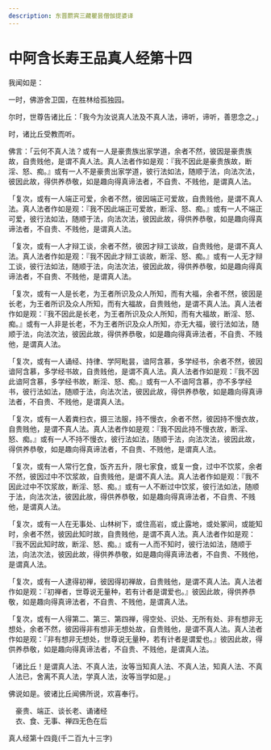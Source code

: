 ```yaml
---
description: 东晋罽宾三藏瞿昙僧伽提婆译
---
```


# 中阿含长寿王品真人经第十四

我闻如是：

一时，佛游舍卫国，在胜林给孤独园。

尔时，世尊告诸比丘：「我今为汝说真人法及不真人法，谛听，谛听，善思念之。」

时，诸比丘受教而听。

佛言：「云何不真人法？或有一人是豪贵族出家学道，余者不然，彼因是豪贵族故，自贵贱他，是谓不真人法。真人法者作如是观：『我不因此是豪贵族故，断淫、怒、痴。』或有一人不是豪贵出家学道，彼行法如法，随顺于法，向法次法，彼因此故，得供养恭敬，如是趣向得真谛法者，不自贵、不贱他，是谓真人法。

「复次，或有一人端正可爱，余者不然，彼因端正可爱故，自贵贱他，是谓不真人法。真人法者作如是观：『我不因此端正可爱故，断淫、怒、痴。』或有一人不端正可爱，彼行法如法，随顺于法，向法次法，彼因此故，得供养恭敬，如是趣向得真谛法者，不自贵、不贱他，是谓真人法。

「复次，或有一人才辩工谈，余者不然，彼因才辩工谈故，自贵贱他，是谓不真人法。真人法者作如是观：『我不因此才辩工谈故，断淫、怒、痴。』或有一人无才辩工谈，彼行法如法，随顺于法，向法次法，彼因此故，得供养恭敬，如是趣向得真谛法者，不自贵、不贱他，是谓真人法。

「复次，或有一人是长老，为王者所识及众人所知，而有大福，余者不然，彼因是长老，为王者所识及众人所知，而有大福故，自贵贱他，是谓不真人法。真人法者作如是观：『我不因此是长老，为王者所识及众人所知，而有大福故，断淫、怒、痴。』或有一人非是长老，不为王者所识及众人所知，亦无大福，彼行法如法，随顺于法，向法次法，彼因此故，得供养恭敬，如是趣向得真谛法者，不自贵、不贱他，是谓真人法。

「复次，或有一人诵经、持律、学阿毗昙，谙阿含慕，多学经书，余者不然，彼因谙阿含慕，多学经书故，自贵贱他，是谓不真人法。真人法者作如是观：『我不因此谙阿含慕，多学经书故，断淫、怒、痴。』或有一人不谙阿含慕，亦不多学经书，彼行法如法，随顺于法，向法次法，彼因此故，得供养恭敬，如是趣向得真谛法者，不自贵、不贱他，是谓真人法。

「复次，或有一人着粪扫衣，摄三法服，持不慢衣，余者不然，彼因持不慢衣故，自贵贱他，是谓不真人法。真人法者作如是观：『我不因此持不慢衣故，断淫、怒、痴。』或有一人不持不慢衣，彼行法如法，随顺于法，向法次法，彼因此故，得供养恭敬，如是趣向得真谛法者，不自贵、不贱他，是谓真人法。

「复次，或有一人常行乞食，饭齐五升，限七家食，或复一食，过中不饮浆，余者不然，彼因过中不饮浆故，自贵贱他，是谓不真人法。真人法者作如是观：『我不因此过中不饮浆故，断淫、怒、痴。』或有一人不断过中饮浆，彼行法如法，随顺于法，向法次法，彼因此故，得供养恭敬，如是趣向得真谛法者，不自贵、不贱他，是谓真人法。

「复次，或有一人在无事处、山林树下，或住高岩，或止露地，或处冢间，或能知时，余者不然，彼因此知时故，自贵贱他，是谓不真人法。真人法者作如是观：『我不因此知时故，断淫、怒、痴。』或有一人而不知时，彼行法如法，随顺于法，向法次法，彼因此故，得供养恭敬，如是趣向得真谛法者，不自贵、不贱他，是谓真人法。

「复次，或有一人逮得初禅，彼因得初禅故，自贵贱他，是谓不真人法。真人法者作如是观：『初禅者，世尊说无量种，若有计者是谓爱也。』彼因此故，得供养恭敬，如是趣向得真谛法者，不自贵、不贱他，是谓真人法。

「复次，或有一人得第二、第三、第四禅，得空处、识处、无所有处、非有想非无想处，余者不然，彼因得非有想非无想处故，自贵贱他，是谓不真人法。真人法者作如是观：『非有想非无想处，世尊说无量种，若有计者是谓爱也。』彼因此故，得供养恭敬，如是趣向得真谛法者，不自贵、不贱他，是谓真人法。

「诸比丘！是谓真人法、不真人法，汝等当知真人法、不真人法，知真人法、不真人法已，舍离不真人法，学真人法，汝等当学如是。」

佛说如是。彼诸比丘闻佛所说，欢喜奉行。

　豪贵、端正、谈长老、诵诸经\
　衣、食、无事、禅四无色在后

真人经第十四竟(千二百九十三字)
